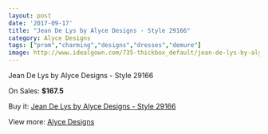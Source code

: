 ```yaml
---
layout: post
date: '2017-09-17'
title: "Jean De Lys by Alyce Designs - Style 29166"
category: Alyce Designs
tags: ["prom","charming","designs","dresses","demure"]
image: http://www.idealgown.com/735-thickbox_default/jean-de-lys-by-alyce-designs-style-29166.jpg
---
```

Jean De Lys by Alyce Designs - Style 29166

On Sales: **$167.5**
<a href="https://www.idealgown.com/en/alyce-designs/331-jean-de-lys-by-alyce-designs-style-29166.html"><amp-img layout="responsive" width="600" height="600" src="//www.idealgown.com/735-thickbox_default/jean-de-lys-by-alyce-designs-style-29166.jpg" alt="Jean De Lys by Alyce Designs - Style 29166 0" /></a>

Buy it: [Jean De Lys by Alyce Designs - Style 29166](https://www.idealgown.com/en/alyce-designs/331-jean-de-lys-by-alyce-designs-style-29166.html "Jean De Lys by Alyce Designs - Style 29166")

View more: [Alyce Designs](https://www.idealgown.com/en/5-alyce-designs "Alyce Designs")